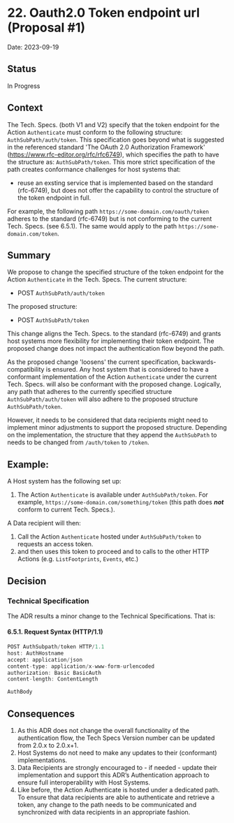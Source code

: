 # 22. Oauth2.0 Token endpoint url (Proposal #1)

Date: 2023-09-19

## Status

In Progress

## Context

The Tech. Specs. (both V1 and V2) specify that the token endpoint for the Action `Authenticate` must conform to the following structure: `AuthSubPath/auth/token`. This specification goes beyond what is suggested in the referenced standard 'The OAuth 2.0 Authorization Framework' (https://www.rfc-editor.org/rfc/rfc6749), which specifies the path to have the structure as: `AuthSubPath/token`. This more strict specification of the path creates conformance challenges for host systems that:
    
* reuse an exsting service that is implemented based on the standard (rfc-6749), but does not offer the capability to control the structure of the token endpoint in full.
    
For example, the following path `https://some-domain.com/oauth/token` adheres to the standard (rfc-6749) but is not conforming to the current Tech. Specs. (see 6.5.1). The same would apply to the path `https://some-domain.com/token`.

## Summary

We propose to change the specified structure of the token endpoint for the Action `Authenticate` in the Tech. Specs. The current structure:

* POST `AuthSubPath/auth/token`

The proposed structure:

* POST `AuthSubPath/token`

This change aligns the Tech. Specs. to the standard (rfc-6749) and grants host systems more flexibility for implementing their token endpoint. The proposed change does not impact the authentication flow beyond the path. 

As the proposed change 'loosens' the current specification, backwards-compatibility is ensured. Any host system that is considered to have a conformant implementation of the Action `Authenticate` under the current Tech. Specs. will also be conformant with the proposed change. Logically, any path that adheres to the currently specified structure `AuthSubPath/auth/token` will also adhere to the proposed structure `AuthSubPath/token`.

However, it needs to be considered that data recipients might need to implement minor adjustments to support the proposed structure. Depending on the implementation, the structure that they append the `AuthSubPath` to needs to be changed from `/auth/token` to `/token`.


## Example:

A Host system has the following set up:

1. The Action `Authenticate` is available under `AuthSubPath/token`. For example, `https://some-domain.com/something/token` (this path does ***not*** conform to current Tech. Specs.).

A Data recipient will then:

1. Call the Action `Authenticate` hosted under `AuthSubPath/token` to requests an access token.
2. and then uses this token to proceed and to calls to the other HTTP Actions (e.g. `ListFootprints`, `Events`, etc.)

## Decision

### Technical Specification

The ADR results a minor change to the Technical Specifications. That is:

#### 6.5.1. Request Syntax (HTTP/1.1)

```javascript
POST AuthSubpath/token HTTP/1.1
host: AuthHostname
accept: application/json
content-type: application/x-www-form-urlencoded
authorization: Basic BasicAuth
content-length: ContentLength

AuthBody

```

## Consequences

1. As this ADR does not change the overall functionality of the authentication flow,  the Tech Specs Version number can be updated from 2.0.x to 2.0.x+1.
2. Host Systems do not need to make any updates to their (conformant) implementations.
3. Data Recipients are strongly encouraged to - if needed - update their implementation and support this ADR’s Authentication approach to ensure full interoperability with Host Systems.
4. Like before, the Action Authenticate is hosted under a dedicated path. To ensure that data recipients are able to authenticate and retrieve a token, any change to the path needs to be communicated and synchronized with data recipients in an appropriate fashion.

